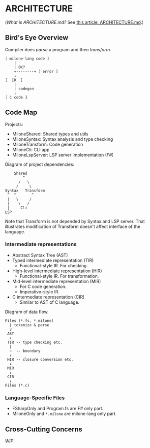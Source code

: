 # ARCHITECTURE

(*What is ARCHITECTURE.md?* See [this article: ARCHITECTURE.md](https://matklad.github.io/2021/02/06/ARCHITECTURE.md.html).)

## Bird's Eye Overview

Compiler does *parse* a program and then *transform*.

    [ milone-lang code ]
        |
        | OK?
        +--------→ [ error ]
        ↓
    [  IR  ]
        |
        | codegen
        ↓
    [ C code ]

## Code Map

Projects:

- MiloneShared: Shared types and utils
- MiloneSyntax: Syntax analysis and type checking
- MiloneTransform: Code generation
- MiloneCli: CLI app
- MiloneLspServer: LSP server implementation (F#)

Diagram of project dependencies:

        Shared
            ^
          /   \
         /     \
    Syntax   Transform
     ^  ^       ^
     |   \     /
     |    \   /
     |     Cli
    LSP

Note that Transform is not depended by Syntax and LSP server.
That illustrates modification of Transform doesn't affect interface of the language.

### Intermediate representations

- Abstract Syntax Tree (AST)
- Typed intermediate representation (TIR)
    - Functional-style IR. For checking.
- High-level intermediate representation (HIR)
    - Functional-style IR. For transformation.
- Mid-level intermediate representation (MIR)
    - For C code generation.
    - Imperative-style IR.
- C intermediate representation (CIR)
    - Similar to AST of C language.

Diagram of data flow.

    Files (*.fs, *.milone)
      | tokenize & parse
      v
     AST
      ↓
     TIR -- type checking etc.
      |
      ~  -- boundary
      ↓
     HIR -- closure conversion etc.
      ↓
     MIR
      ↓
     CIR
      ↓
    Files (*.c)     

### Language-Specific Files

- FSharpOnly and Program.fs are F# only part.
- MiloneOnly and `*.milone` are milone-lang only part.

## Cross-Cutting Concerns

*WIP*

